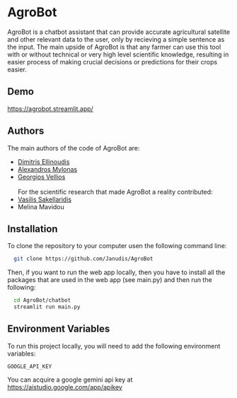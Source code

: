 
# AgroBot

AgroBot is a chatbot assistant that can provide accurate agricultural satellite and other relevant data to the user, only by recieving a simple sentence as the input. The main upside of AgroBot is that any farmer can use this tool with or without technical or very high level scientific knowledge, resulting in easier process of making crucial decisions or predictions for their crops easier.


## Demo

https://agrobot.streamlit.app/


## Authors
The main authors of the code of AgroBot are:
- [Dimitris Ellinoudis](https://www.github.com/Janudis)
- [Alexandros Mylonas](https://www.github.com/almylonas)
- [Georgios Vellios](https://www.github.com/Niel518)\
\
For the scientific research that made AgroBot a reality contributed:
- [Vasilis Sakellaridis](https://github.com/moskovsakel)
- Melina Mavidou

## Installation

To clone the repository to your computer usen the following command line:

```bash
  git clone https://github.com/Janudis/AgroBot
```
Then, if you want to run the web app locally, then you have to install all the packages that are used in the web app (see main.py) and then run the following:
```bash
  cd AgroBot/chatbot
  streamlit run main.py
```
## Environment Variables

To run this project locally, you will need to add the following environment variables:

`GOOGLE_API_KEY`

You can acquire a google gemini api key at https://aistudio.google.com/app/apikey
